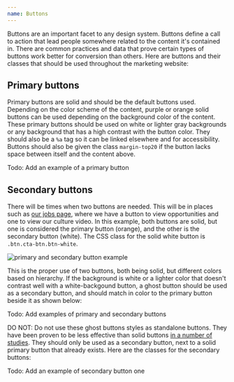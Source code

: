 ```yaml
---
name: Buttons
---
```


Buttons are an important facet to any design system. Buttons define a call to action that lead people somewhere related to the content it's contained in. There are common practices and data that prove certain types of buttons work better for conversion than others. Here are buttons and their classes that should be used throughout the marketing website:

## Primary buttons

Primary buttons are solid and should be the default buttons used. Depending on the color scheme of the content, purple or orange solid buttons can be used depending on the background color of the content. These primary buttons should be used on white or lighter gray backgrounds or any background that has a high contrast with the button color. They should also be a `%a` tag so it can be linked elsewhere and for accessibility. Buttons should also be given the class `margin-top20` if the button lacks space between itself and the content above.

Todo: Add an example of a primary button

## Secondary buttons

There will be times when two buttons are needed. This will be in places such as [our jobs page](https://about.gitlab.com/jobs/), where we have a button to view opportunities and one to view our culture video. In this example, both buttons are solid, but one is considered the primary button (orange), and the other is the secondary button (white). The CSS class for the solid white button is `.btn.cta-btn.btn-white`.

![primary and secondary button example](~/assets/images/brand/jobs-buttons-example.png)

This is the proper use of two buttons, both being solid, but different colors based on hierarchy. If the background is white or a lighter color that doesn't contrast well with a white-backgound button, a ghost button should be used as a secondary button, and should match in color to the primary button beside it as shown below:

Todo: Add examples of primary and secondary buttons

DO NOT: Do not use these ghost buttons styles as standalone buttons. They have been proven to be less effective than solid buttons [in a number of studies](https://conversionxl.com/blog/ghost-buttons/). They should only be used as a secondary button, next to a solid primary button that already exists. Here are the classes for the secondary buttons:

Todo: Add an example of secondary button one
